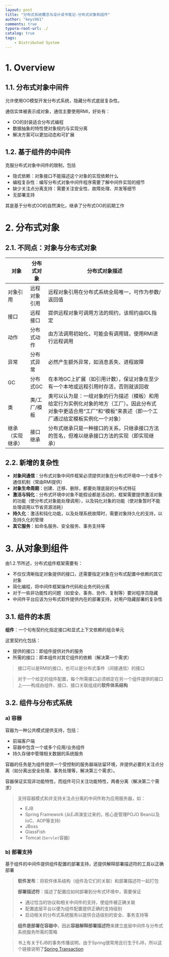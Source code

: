 ```yaml
---
layout: post
title: "分布式系统概念与设计读书笔记-分布式对象和组件"
author: "keys961"
comments: true
typora-root-url: ./
catalog: true
tags:
    - Distributed System
---
```


# 1. Overview

## 1.1. 分布式对象中间件

允许使用OO模型开发分布式系统，隐藏分布式底层复杂性。

通信实体被表示成对象，通信主要使用RMI，好处有：

- OO的封装适合分布式编程
- 数据抽象的特性使对象规约与实现分离
- 解决方案可以更加动态和可扩展

## 1.2. 基于组件的中间件

克服分布式对象中间件的限制，包括

- 隐式依赖：对象接口不能描述这个对象的实现依赖什么
- 编程复杂性：编写分布式对象中间件程序需要了解中间件实现的细节
- 缺少关注点分离支持：需要关注安全性、故障处理、并发等细节
- 无部署支持

其是基于分布式OO的自然演化，继承了分布式OO的前期工作

# 2. 分布式对象

## 2.1. 不同点：对象与分布式对象

| 对象             | 分布式对象   | 分布式对象描述                                               |
| ---------------- | ------------ | ------------------------------------------------------------ |
| 对象引用         | 远程对象引用 | 远程对象引用在分布式系统全局唯一，可作为参数/返回值          |
| 接口             | 远程接口     | 提供远程对象可调用方法的规约，该规约由IDL指定                |
| 动作             | 分布式动作   | 由方法调用初始化，可能会有调用链，使用RMI进行远程调用        |
| 异常             | 分布式异常   | 必然产生额外异常，如消息丢失、进程故障                       |
| GC               | 分布式GC     | 在本地GC上扩展（如引用计数），保证对象在至少有一个本地或远程引用时存活，否则就该回收 |
| 类               | 类/工厂/模板 | 类可以认为是：一组对象的行为描述（模板）和用给定行为实例化对象的地方（工厂）。因此分布式对象中更适合用“工厂”和“模板”来表述（即一个工厂通过给定模板实例化一个对象） |
| 继承（实现继承） | 接口继承     | 分布式继承只是一种接口的关系，只继承接口方法的签名，但难以继承接口方法的实现（即实现继承） |

## 2.2. 新增的复杂性

- **对象间通信**：分布式对象中间件框架必须提供对象在分布式环境中一个或多个通信机制（常由RMI提供）
- **对象生命周期**：创建、迁移、删除，都要处理底层的分布式特征
- **激活与钝化**：分布式环境中对象不能假设都是活动的，框架需要提供激活对象的功能（使分布式对象能处理调用），以及钝化对象的功能（使对象暂时不能处理调用以节省资源消耗）
- **持久化**：激活和钝化功能，以及处理系统故障时，需要对象持久化的支持，以及持久化的管理
- **其它服务**：如命名服务、安全服务、事务支持等

# 3. 从对象到组件

由1.2.节所述，分布式组件框架需要有：

- 不仅仅清晰指定对象提供的接口，还需要指定对象在分布式配置中依赖的其它对象
- 简化编程，将中间件框架操作代码和业务代码分离
- 对于一些非功能性的问题（如安全、事务、协作、复制等）要对程序员隐藏
- 中间件平台应该为分布式软件提供内在的部署支持，对用户隐藏部署的复杂性

## 3.1. 组件的本质

**组件**：一个句有契约化指定接口和显式上下文依赖的组合单元

这里契约化包括：

- 提供的接口：即组件提供对外的服务
- 所需的接口：即本组件对其它组件的依赖（解决第一个需求）

> 接口可以是RMI的接口，也可以是分布式事件（间接通信）的接口

> 对于一个给定的组件配置，每个所需接口必须绑定在另一个组件提供的接口上——构成由组件、接口、接口关联组成的**软件体系结构**

## 3.2. 组件与分布式系统

### a) 容器

容器为一种公共模式提供支持，包括：

- 前端客户端
- 容器中包含一个或多个应用/业务组件
- 持久存储中管理相关数据的系统服务

容器的任务是为组件提供一个受控制的服务器端驻留环境，并提供必要的关注点分离（如分离出安全处理、事务处理等，解决第三个需求）。

容器保证实现非功能特性，而组件可只关注功能特性，两者分离（解决第二个需求）

> 支持容器模式和并支持关注点分离的中间件称为应用服务器，如：
>
> - EJB
> - Spring Framework (从EJB演变过来的，核心是管理POJO Bean以及IoC、AOP等支持)
> - JBoss
> - GlassFish
> - Tomcat (`Servlet`容器)

### b) 部署支持

基于组件的中间件提供组件配置的部署支持，还提供解释部署描述符的工具以正确部署

> **软件发布**：将软件体系结构（组件及它们的关联）和部署描述符一起打包
>
> **部署描述符**：描述了配置应如何部署到分布式环境中，需要保证
>
> - 通过恰当的协议和相关中间件的支持，使组件被正确关联
> - 配置底层平台以便为组件配置提供正确的支持级别
> - 启动相关的分布式系统服务以提供合适级别的安全、事务支持等

> **组件是部署在容器中**，因此**容器解释部署描述符**来建立底层中间件与分布式系统服务所需的策略



> 书上有关于EJB的事务传播说明，由于Spring很常用且衍生于EJB，所以这个链接说明了[Spring Transaction](https://keys961.github.io//2018-07-20/Spring%E4%BA%8B%E5%8A%A1)

